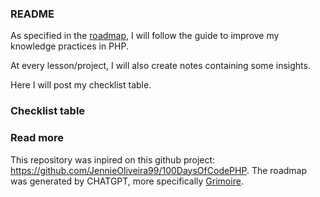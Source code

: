 ### README

As specified in the [roadmap](ROADMAP.md), I will follow the guide to improve my knowledge practices in PHP.

At every lesson/project, I will also create notes containing some insights.

Here I will post my checklist table.

### Checklist table

### Read more
This repository was inpired on this github project: https://github.com/JennieOliveira99/100DaysOfCodePHP.
The roadmap was generated by CHATGPT, more specifically [Grimoire](https://github.com/nickdobos/PromptGrimoire).